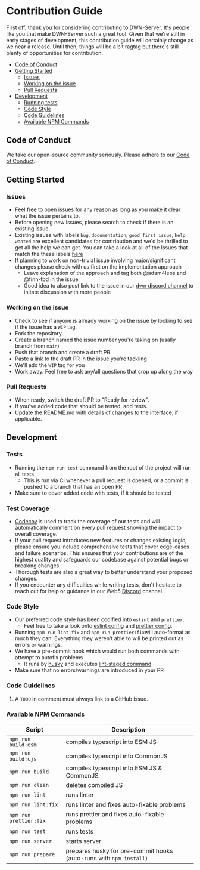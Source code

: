# Contribution Guide

First off, thank you for considering contributing to DWN-Server. It's people like you that make DWN-Server such a great tool.
Given that we're still in early stages of development, this contribution guide will certainly change as we near a release. Until then, things will be a bit ragtag but there's still plenty of opportunities for contribution.

- [Code of Conduct](#code-of-conduct)
- [Getting Started](#getting-started)
  - [Issues](#issues)
  - [Working on the issue](#working-on-the-issue)
  - [Pull Requests](#pull-requests)
- [Development](#development)
  - [Running tests](#running-tests)
  - [Code Style](#code-style)
  - [Code Guidelines](#code-guidelines)
  - [Available NPM Commands](#available-npm-commands)

## Code of Conduct

We take our open-source community seriously. Please adhere to our [Code of Conduct](https://github.com/TBD54566975/dwn-server/blob/main/CODE_OF_CONDUCT.md).

## Getting Started

### Issues

- Feel free to open issues for any reason as long as you make it clear what the issue pertains to.
- Before opening new issues, please search to check if there is an existing issue.
- Existing issues with labels `bug`, `documentation`, `good first issue`, `help wanted` are excellent candidates for contribution and we'd be thrilled to get all the help we can get. You can take a look at all of the Issues that match the these labels [here](https://github.com/TBD54566975/dwn-server/issues?q=is%3Aopen+label%3A%22help+wanted%22%2C%22good+first+issue%22%2C%22documentation%22%2C%22bug%22+)
- If planning to work on non-trivial issue involving major/significant changes please check with us first on the implementation approach
  - Leave explanation of the approach and tag both @adam4leos and @finn-tbd in the issue
  - Good idea to also post link to the issue in our [dwn discord channel](https://discord.com/channels/937858703112155166/1068273971432280196) to initate discussion with more people

### Working on the issue

- Check to see if anyone is already working on the issue by looking to see if the issue has a `WIP` tag.
- Fork the repository
- Create a branch named the issue number you're taking on (usally branch from `main`)
- Push that branch and create a draft PR
- Paste a link to the draft PR in the issue you're tackling
- We'll add the `WIP` tag for you
- Work away. Feel free to ask any/all questions that crop up along the way

### Pull Requests

- When ready, switch the draft PR to "Ready for review".
- If you've added code that should be tested, add tests.
- Update the README.md with details of changes to the interface, if applicable.

## Development

### Tests

- Running the `npm run test` command from the root of the project will run all tests.
  - This is run via CI whenever a pull request is opened, or a commit is pushed to a branch that has an open PR.
- Make sure to cover added code with tests, if it should be tested

### Test Coverage

- [Codecov](https://app.codecov.io/github/TBD54566975/dwn-server) is used to track
  the coverage of our tests and will automatically comment on every pull request
  showing the impact to overall coverage.
- If your pull request introduces new features or changes existing logic, please
  ensure you include comprehensive tests that cover edge-cases and failure
  scenarios. This ensures that your contributions are of the highest quality and
  safeguards our codebase against potential bugs or breaking changes.
- Thorough tests are also a great way to better understand your proposed changes.
- If you encounter any difficulties while writing tests, don't hesitate to reach
  out for help or guidance in our Web5
  [Discord](https://discord.com/channels/937858703112155166/1068273971432280196)
  channel.

### Code Style

- Our preferred code style has been codified into `eslint` and `prettier`.
  - Feel free to take a look onto [eslint config](https://github.com/TBD54566975/dwn-server/blob/main/.eslintrc.cjs) and [prettier config](https://github.com/TBD54566975/dwn-server/blob/main/.prettierrc.json).
- Running `npm run lint:fix` and `npm run prettier:fix`will auto-format as much they can. Everything they weren't able to will be printed out as errors or warnings.
- We have a pre-commit hook which would run both commands with attempt to autofix problems
  - It runs by [husky](https://github.com/TBD54566975/dwn-server/blob/main/.husky/pre-commit) and executes [lint-staged command](https://github.com/TBD54566975/dwn-server/blob/main/package.json#L89)
- Make sure that no errors/warnings are introduced in your PR

### Code Guidelines

1. A `TODO` in comment must always link to a GitHub issue.

### Available NPM Commands

| Script                 | Description                                                        |
| ---------------------- | ------------------------------------------------------------------ |
| `npm run build:esm`    | compiles typescript into ESM JS                                    |
| `npm run build:cjs`    | compiles typescript into CommonJS                                  |
| `npm run build`        | compiles typescript into ESM JS & CommonJS                         |
| `npm run clean`        | deletes compiled JS                                                |
| `npm run lint`         | runs linter                                                        |
| `npm run lint:fix`     | runs linter and fixes auto-fixable problems                        |
| `npm run prettier:fix` | runs prettier and fixes auto-fixable problems                      |
| `npm run test`         | runs tests                                                         |
| `npm run server`       | starts server                                                      |
| `npm run prepare`      | prepares husky for pre-commit hooks (auto-runs with `npm install`) |
